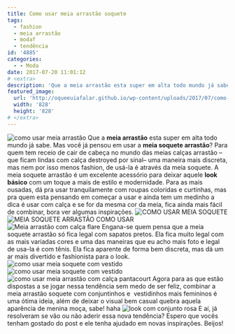 ```yaml
---
title: Como usar meia arrastão soquete
tags:
  - fashion
  - meia arrastão
  - modaf
  - tendência
id: '4885'
categories:
  - - Moda
date: 2017-07-20 11:01:12
# <extra>
description: 'Que a meia arrastão esta super em alta todo mundo já sabe. Mas você já pensou em usar a meia soquete arrastão? Para quem tem receio de cair de cabeça no mundo das meias calças arrastão – que ficam lindas com calça destroyed por sinal– uma maneira mais discreta, mas nem por isso menos fashion, de usá-la é através da meia soquete. A meia soquete arrastão é um excelente acessório para deixar aquele look básico com um toque a mais de estilo e modernidade. Para as mais ousadas, dá pra usar tranquilamente com roupas coloridas e curtinhas, mas pra quem esta pensando em começar a usar e ainda tem um medinho a dica é usar com calça e se for da mesma cor da meia, fica ainda mais fácil de combinar, bora ver algumas inspirações. Engana-se quem pensa que a &hellip;'
featured_image: 
  url: 'http://oqueeuiafalar.github.io/wp-content/uploads/2017/07/como-usar-meia-soquete-arrastão.jpg'
  width: '828'
  height: '828'
# </extra>
---
```


![como usar meia arrastão ](/wp-content/uploads/2017/07/como-usar-meia-soquete-arrastão.jpg) Que a **meia arrastão** esta super em alta todo mundo já sabe. Mas você já pensou em usar a **meia soquete arrastão**? Para quem tem receio de cair de cabeça no mundo das meias calças arrastão – que ficam lindas com calça destroyed por sinal– uma maneira mais discreta, mas nem por isso menos fashion, de usá-la é através da meia soquete. A meia soquete arrastão é um excelente acessório para deixar aquele **look básico** com um toque a mais de estilo e modernidade. Para as mais ousadas, dá pra usar tranquilamente com roupas coloridas e curtinhas, mas pra quem esta pensando em começar a usar e ainda tem um medinho a dica é usar com calça e se for da mesma cor da meia, fica ainda mais fácil de combinar, bora ver algumas inspirações. ![COMO USAR MEIA SOQUETE](/wp-content/uploads/2017/07/LOOK-COM-MEIA-ARRASTÃO-E-CALÇA.jpg) ![MEIA SOQUETE ARRASTÃO COMO USAR](/wp-content/uploads/2017/07/COMO-USAR-MEIA-SOQUETE.jpg) ![Meia arrastão com calça flare ](/wp-content/uploads/2017/07/COMO-USAR-MEIA-ARRASTÃO-COM-SCARPIN.jpg) Engana-se quem pensa que a meia soquete arrastão só fica legal com sapatos pretos. Ela fica muito legal com as mais variadas cores e uma das maneiras que eu acho mais foto e legal de usa-la é com tênis. Ela fica aparente de forma bem discreta, mas dá um ar mais divertido e fashionista para o look. ![como usar meia soquete com vestido](/wp-content/uploads/2017/07/Como-usar-meia-arrastão-com-tênis.jpg) ![como usar meia soquete com vestido ](/wp-content/uploads/2017/07/look-meia-arrastão-com-vestido.jpg) ![como usar meia arrastão com calça pantacourt ](/wp-content/uploads/2017/07/look-all-black-com-meia-arrastão.jpg) Agora para as que estão dispostas a se jogar nessa tendência sem medo de ser feliz, combinar a meia arrastão soquete com conjuntinhos e  vestidinhos mais femininos é uma ótima ideia, além de deixar o visual bem casual quebra aquela aparência de menina moça, sabe! haha ![look com conjunto rosa](/wp-content/uploads/2017/07/como-usar-conjuntinho-de-shorts-e-blazer.jpg) E aí, já resolveram se vão ou não aderir essa nova tendência? Espero que vocês tenham gostado do post e ele tenha ajudado em novas inspirações. Beijos!
